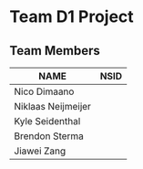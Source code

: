 Team D1 Project
===============
Team Members
------------
|   **NAME**        |**NSID**|
|-------------------|--------|
|Nico Dimaano       |        | 
|Niklaas Neijmeijer |        |
|Kyle Seidenthal    |        |
|Brendon Sterma     |        |
|Jiawei Zang        |        |


